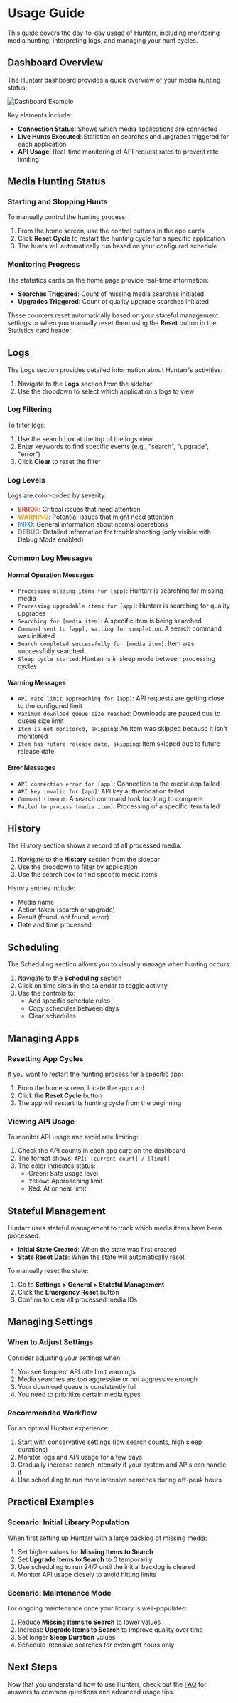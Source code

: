 # Usage Guide

This guide covers the day-to-day usage of Huntarr, including monitoring media hunting, interpreting logs, and managing your hunt cycles.

## Dashboard Overview

The Huntarr dashboard provides a quick overview of your media hunting status:

![Dashboard Example](assets/img/dashboard-example.png)

Key elements include:

- **Connection Status**: Shows which media applications are connected
- **Live Hunts Executed**: Statistics on searches and upgrades triggered for each application
- **API Usage**: Real-time monitoring of API request rates to prevent rate limiting

## Media Hunting Status

### Starting and Stopping Hunts

To manually control the hunting process:

1. From the home screen, use the control buttons in the app cards
2. Click **Reset Cycle** to restart the hunting cycle for a specific application
3. The hunts will automatically run based on your configured schedule

### Monitoring Progress

The statistics cards on the home page provide real-time information:

- **Searches Triggered**: Count of missing media searches initiated
- **Upgrades Triggered**: Count of quality upgrade searches initiated

These counters reset automatically based on your stateful management settings or when you manually reset them using the **Reset** button in the Statistics card header.

## Logs

The Logs section provides detailed information about Huntarr's activities:

1. Navigate to the **Logs** section from the sidebar
2. Use the dropdown to select which application's logs to view

### Log Filtering

To filter logs:

1. Use the search box at the top of the logs view
2. Enter keywords to find specific events (e.g., "search", "upgrade", "error")
3. Click **Clear** to reset the filter

### Log Levels

Logs are color-coded by severity:

- <span style="color:#e74c3c">**ERROR**</span>: Critical issues that need attention
- <span style="color:#f39c12">**WARNING**</span>: Potential issues that might need attention
- <span style="color:#3498db">**INFO**</span>: General information about normal operations
- <span style="color:#7f8c8d">**DEBUG**</span>: Detailed information for troubleshooting (only visible with Debug Mode enabled)

### Common Log Messages

#### Normal Operation Messages

- `Processing missing items for [app]`: Huntarr is searching for missing media
- `Processing upgradable items for [app]`: Huntarr is searching for quality upgrades
- `Searching for [media item]`: A specific item is being searched
- `Command sent to [app], waiting for completion`: A search command was initiated
- `Search completed successfully for [media item]`: Item was successfully searched
- `Sleep cycle started`: Huntarr is in sleep mode between processing cycles

#### Warning Messages

- `API rate limit approaching for [app]`: API requests are getting close to the configured limit
- `Maximum download queue size reached`: Downloads are paused due to queue size limit
- `Item is not monitored, skipping`: An item was skipped because it isn't monitored
- `Item has future release date, skipping`: Item skipped due to future release date

#### Error Messages

- `API connection error for [app]`: Connection to the media app failed
- `API key invalid for [app]`: API key authentication failed
- `Command timeout`: A search command took too long to complete
- `Failed to process [media item]`: Processing of a specific item failed

## History

The History section shows a record of all processed media:

1. Navigate to the **History** section from the sidebar
2. Use the dropdown to filter by application
3. Use the search box to find specific media items

History entries include:

- Media name
- Action taken (search or upgrade)
- Result (found, not found, error)
- Date and time processed

## Scheduling

The Scheduling section allows you to visually manage when hunting occurs:

1. Navigate to the **Scheduling** section
2. Click on time slots in the calendar to toggle activity
3. Use the controls to:
   - Add specific schedule rules
   - Copy schedules between days
   - Clear schedules

## Managing Apps

### Resetting App Cycles

If you want to restart the hunting process for a specific app:

1. From the home screen, locate the app card
2. Click the **Reset Cycle** button
3. The app will restart its hunting cycle from the beginning

### Viewing API Usage

To monitor API usage and avoid rate limiting:

1. Check the API counts in each app card on the dashboard
2. The format shows: `API: [current count] / [limit]`
3. The color indicates status:
   - Green: Safe usage level
   - Yellow: Approaching limit
   - Red: At or near limit

## Stateful Management

Huntarr uses stateful management to track which media items have been processed:

- **Initial State Created**: When the state was first created
- **State Reset Date**: When the state will automatically reset

To manually reset the state:

1. Go to **Settings > General > Stateful Management**
2. Click the **Emergency Reset** button
3. Confirm to clear all processed media IDs

## Managing Settings

### When to Adjust Settings

Consider adjusting your settings when:

1. You see frequent API rate limit warnings
2. Media searches are too aggressive or not aggressive enough
3. Your download queue is consistently full
4. You need to prioritize certain media types

### Recommended Workflow

For an optimal Huntarr experience:

1. Start with conservative settings (low search counts, high sleep durations)
2. Monitor logs and API usage for a few days
3. Gradually increase search intensity if your system and APIs can handle it
4. Use scheduling to run more intensive searches during off-peak hours

## Practical Examples

### Scenario: Initial Library Population

When first setting up Huntarr with a large backlog of missing media:

1. Set higher values for **Missing Items to Search**
2. Set **Upgrade Items to Search** to 0 temporarily
3. Use scheduling to run 24/7 until the initial backlog is cleared
4. Monitor API usage closely to avoid hitting limits

### Scenario: Maintenance Mode

For ongoing maintenance once your library is well-populated:

1. Reduce **Missing Items to Search** to lower values
2. Increase **Upgrade Items to Search** to improve quality over time
3. Set longer **Sleep Duration** values
4. Schedule intensive searches for overnight hours only

## Next Steps

Now that you understand how to use Huntarr, check out the [FAQ](faq.md) for answers to common questions and advanced usage tips. 
